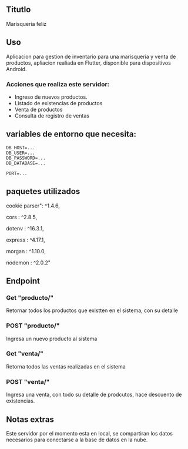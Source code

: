 ## Titutlo 
Marisqueria feliz

## Uso

Aplicacion para gestion de inventario para una marisqueria y venta de productos, apliacion realiada en Flutter, disponible para dispositivos Android.


### Acciones que realiza este servidor: 
- Ingreso de nuevos productos.
- Listado de existencias de productos
- Venta de productos
- Consulta de registro de ventas


## variables de entorno que necesita: 
```
DB_HOST=...
DB_USER=...
DB_PASSWORD=...
DB_DATABASE=...

PORT=...
```

## paquetes utilizados
cookie parser": ^1.4.6,

cors : ^2.8.5,

dotenv : ^16.3.1,

express : ^4.17.1,

morgan : ^1.10.0,

nodemon : ^2.0.2"

## Endpoint

### Get "producto/"
Retornar todos los productos que existten en el sistema, con su detalle

### POST "producto/"
Ingresa un nuevo producto al sistema

### Get "venta/"
Retorna todos las ventas realizadas en el sistema

### POST "venta/"
Ingresa una venta, con todo su detalle de prodcutos, hace descuento de existencias.


## Notas extras
Este servidor por el momento esta en local, se compartiran los datos necesarios para conectarse a la base de datos en la nube.